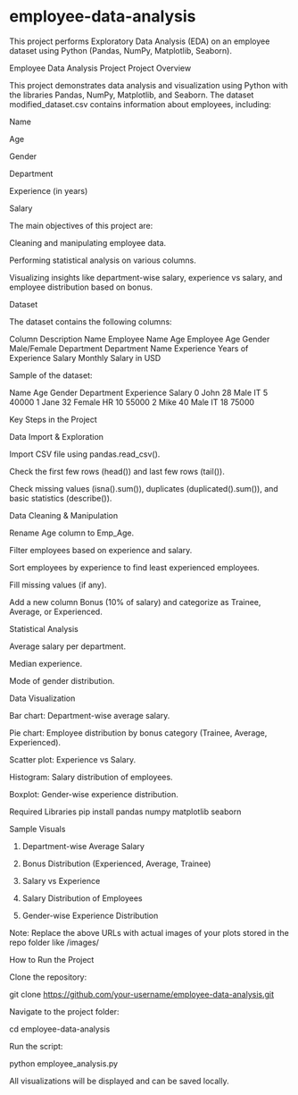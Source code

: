 # employee-data-analysis
This project performs Exploratory Data Analysis (EDA) on an employee dataset using Python (Pandas, NumPy, Matplotlib, Seaborn).

Employee Data Analysis Project
Project Overview

This project demonstrates data analysis and visualization using Python with the libraries Pandas, NumPy, Matplotlib, and Seaborn.
The dataset modified_dataset.csv contains information about employees, including:

Name

Age

Gender

Department

Experience (in years)

Salary

The main objectives of this project are:

Cleaning and manipulating employee data.

Performing statistical analysis on various columns.

Visualizing insights like department-wise salary, experience vs salary, and employee distribution based on bonus.

Dataset

The dataset contains the following columns:

Column	Description
Name	Employee Name
Age	Employee Age
Gender	Male/Female
Department	Department Name
Experience	Years of Experience
Salary	Monthly Salary in USD

Sample of the dataset:

   Name  Age  Gender Department  Experience  Salary
0  John   28    Male      IT           5    40000
1  Jane   32  Female      HR          10    55000
2  Mike   40    Male      IT          18    75000

Key Steps in the Project

Data Import & Exploration

Import CSV file using pandas.read_csv().

Check the first few rows (head()) and last few rows (tail()).

Check missing values (isna().sum()), duplicates (duplicated().sum()), and basic statistics (describe()).

Data Cleaning & Manipulation

Rename Age column to Emp_Age.

Filter employees based on experience and salary.

Sort employees by experience to find least experienced employees.

Fill missing values (if any).

Add a new column Bonus (10% of salary) and categorize as Trainee, Average, or Experienced.

Statistical Analysis

Average salary per department.

Median experience.

Mode of gender distribution.

Data Visualization

Bar chart: Department-wise average salary.

Pie chart: Employee distribution by bonus category (Trainee, Average, Experienced).

Scatter plot: Experience vs Salary.

Histogram: Salary distribution of employees.

Boxplot: Gender-wise experience distribution.

Required Libraries
pip install pandas numpy matplotlib seaborn

Sample Visuals
1. Department-wise Average Salary

2. Bonus Distribution (Experienced, Average, Trainee)

3. Salary vs Experience

4. Salary Distribution of Employees

5. Gender-wise Experience Distribution

Note: Replace the above URLs with actual images of your plots stored in the repo folder like /images/

How to Run the Project

Clone the repository:

git clone https://github.com/your-username/employee-data-analysis.git


Navigate to the project folder:

cd employee-data-analysis


Run the script:

python employee_analysis.py


All visualizations will be displayed and can be saved locally.
